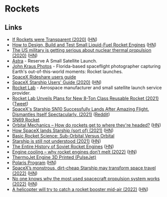 # Rockets

## Links

- [If Rockets were Transparent (2020)](https://www.youtube.com/watch?v=su9EVeHqizY) ([HN](https://news.ycombinator.com/item?id=23192142))
- [How to Design, Build and Test Small Liquid-Fuel Rocket Engines](http://www.risacher.org/rocket/) ([HN](https://news.ycombinator.com/item?id=23444977))
- [The US military is getting serious about nuclear thermal propulsion (2020)](https://arstechnica.com/science/2020/06/the-us-military-is-getting-serious-about-nuclear-thermal-propulsion/) ([HN](https://news.ycombinator.com/item?id=23598830))
- [Astra](https://astra.com/) - Reserve A Small Satellite Launch.
- [John Kraus Photos](https://www.johnkrausphotos.com/) - Florida-based spaceflight photographer capturing Earth's out-of-this-world moments: Rocket launches.
- [SpaceX Rideshare users guide](https://storage.googleapis.com/rideshare-static/Rideshare_Payload_Users_Guide.pdf)
- [SpaceX Starship Users' Guide (2020)](https://www.spacex.com/media/starship_users_guide_v1.pdf) ([HN](https://news.ycombinator.com/item?id=25340904))
- [Rocket Lab](https://www.rocketlabusa.com/) - Aerospace manufacturer and small satellite launch service provider.
- [Rocket Lab Unveils Plans for New 8-Ton Class Reusable Rocket (2021)](https://www.rocketlabusa.com/about-us/updates/rocket-lab-unveils-plans-for-new-8-ton-class-reusable-rocket-for-mega-constellation-deployment/) ([Tweet](https://twitter.com/RocketLab/status/1366358673522499588))
- [SpaceX's Starship SN10 Successfully Lands After Amazing Flight. Dismantles Itself Spectacularly. (2021)](https://www.youtube.com/watch?v=CF9mdMI1qxM) ([Reddit](https://www.reddit.com/r/spacex/comments/lxq997/spacexs_starship_sn10_successfully_lands_after/))
- [SN69 Rocket](https://twitter.com/ErcXspace/status/1382096113860239365)
- [Orbital Mechanics – How do rockets get to where they're headed?](https://steemit.com/steemstem/@alexdory/how-do-rockets-really-get-to-where-they-re-headed-orbital-mechanics) ([HN](https://news.ycombinator.com/item?id=26944249))
- [How SpaceX lands Starship (sort of) (2021)](https://thomas-godden.medium.com/how-spacex-lands-starship-sort-of-ee96cdde650b) ([HN](https://news.ycombinator.com/item?id=27148296))
- [Basic Rocket Science: Sub-Orbital Versus Orbital](https://blogs.scientificamerican.com/life-unbounded/basic-rocket-science-sub-orbital-versus-orbital/)
- [Starship is still not understood (2021)](https://caseyhandmer.wordpress.com/2021/10/28/starship-is-still-not-understood/) ([HN](https://news.ycombinator.com/item?id=29025020))
- [The Entire History of Soviet Rocket Engines](https://everydayastronaut.com/soviet-rocket-engines/) ([HN](https://news.ycombinator.com/item?id=29359038))
- [Engine cooling – why rocket engines don’t melt (2022)](https://everydayastronaut.com/engine-cooling-methodes/) ([HN](https://news.ycombinator.com/item?id=29922002))
- [ThermoJet Engine 3D Printed (PulseJet)](https://www.youtube.com/watch?v=GzHIrAapiFg)
- [Polaris Program](https://polarisprogram.com/) ([HN](https://news.ycombinator.com/item?id=30331608))
- [SpaceX’s monstrous, dirt-cheap Starship may transform space travel (2022)](https://www.economist.com/science-and-technology/2022/02/19/spacexs-monstrous-dirt-cheap-starship-may-transform-space-travel) ([HN](https://news.ycombinator.com/item?id=30379271))
- [No one knows why the most used spacecraft propulsion system works (2022)](https://twitter.com/lougrims/status/1516013489722216450) ([HN](https://news.ycombinator.com/item?id=31070721))
- [A helicopter will try to catch a rocket booster mid-air (2022)](https://spectrum.ieee.org/rocket-booster-rocket-lab) ([HN](https://news.ycombinator.com/item?id=31075075))
